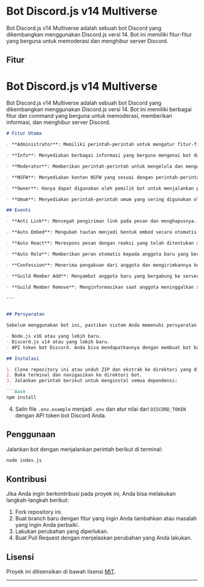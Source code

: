 
# Bot Discord.js v14 Multiverse

Bot Discord.js v14 Multiverse adalah sebuah bot Discord yang dikembangkan menggunakan Discord.js versi 14. Bot ini memiliki fitur-fitur yang berguna untuk memoderasi dan menghibur server Discord.

## Fitur

# Bot Discord.js v14 Multiverse

Bot Discord.js v14 Multiverse adalah sebuah bot Discord yang dikembangkan menggunakan Discord.js versi 14. Bot ini memiliki berbagai fitur dan command yang berguna untuk memoderasi, memberikan informasi, dan menghibur server Discord.

```markdown
# Fitur Utama

- **Administrator**: Memiliki perintah-perintah untuk mengatur fitur-fitur administratif di server, seperti autoquote, autoreact message, autorole, take role game dan umum, setprefix, dan verify.

- **Info**: Menyediakan berbagai informasi yang berguna mengenai bot dan server, termasuk bot info, corona info, help, ping, poll, role member info, server info, server roles info, server channels info, status member, dan user info.

- **Moderator**: Memberikan perintah-perintah untuk mengelola dan mengawasi server, seperti embed, kick, purge, dan say.

- **NSFW**: Menyediakan konten NSFW yang sesuai dengan perintah-perintah seperti anal, blowjob, dan boobs.

- **Owner**: Hanya dapat digunakan oleh pemilik bot untuk menjalankan perintah eval.

- **Umum**: Menyediakan perintah-perintah umum yang sering digunakan oleh pengguna, seperti avatar, instagram, dan motivation.

## Events

- **Anti Link**: Mencegah pengiriman link pada pesan dan menghapusnya.

- **Auto Embed**: Mengubah tautan menjadi bentuk embed secara otomatis.

- **Auto React**: Merespons pesan dengan reaksi yang telah ditentukan secara otomatis.

- **Auto Role**: Memberikan peran otomatis kepada anggota baru yang bergabung ke server.

- **Confession**: Menerima pengakuan dari anggota dan mengirimkannya ke channel khusus.

- **Guild Member Add**: Menyambut anggota baru yang bergabung ke server.

- **Guild Member Remove**: Menginformasikan saat anggota meninggalkan server.

---


## Persyaratan

Sebelum menggunakan bot ini, pastikan sistem Anda memenuhi persyaratan berikut:

- Node.js v16 atau yang lebih baru.
- Discord.js v14 atau yang lebih baru.
- API token bot Discord. Anda bisa mendapatkannya dengan membuat bot baru di [Discord Developer Portal](https://discord.com/developers/applications).

## Instalasi

1. Clone repository ini atau unduh ZIP dan ekstrak ke direktori yang diinginkan.
2. Buka terminal dan navigasikan ke direktori bot.
3. Jalankan perintah berikut untuk menginstal semua dependensi:

```bash
npm install
```

4. Salin file `.env.example` menjadi `.env` dan atur nilai dari `DISCORD_TOKEN` dengan API token bot Discord Anda.

## Penggunaan

Jalankan bot dengan menjalankan perintah berikut di terminal:

```bash
node index.js
```

## Kontribusi

Jika Anda ingin berkontribusi pada proyek ini, Anda bisa melakukan langkah-langkah berikut:

1. Fork repository ini.
2. Buat branch baru dengan fitur yang ingin Anda tambahkan atau masalah yang ingin Anda perbaiki.
3. Lakukan perubahan yang diperlukan.
4. Buat Pull Request dengan menjelaskan perubahan yang Anda lakukan.

## Lisensi

Proyek ini dilisensikan di bawah lisensi [MIT](LICENSE).

---

